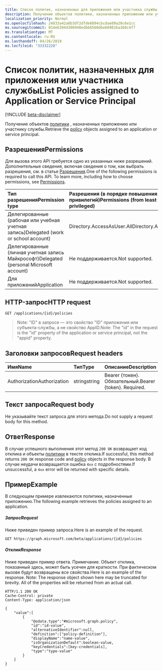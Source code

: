 ```yaml
---
title: Список политик, назначенных для приложения или участника службы
description: Получение объектов политики, назначенных приложению или участнику службы.
localization_priority: Normal
ms.openlocfilehash: 24833a42a8b3df2dfde6894cbcdae89a20c6e1cc
ms.sourcegitcommit: 014eb3944306948edbb6560dbe689816a168c4f7
ms.translationtype: MT
ms.contentlocale: ru-RU
ms.lasthandoff: 04/26/2019
ms.locfileid: "33332228"
---
```

# <a name="list-policies-assigned-to-application-or-service-principal"></a><span data-ttu-id="90a15-103">Список политик, назначенных для приложения или участника службы</span><span class="sxs-lookup"><span data-stu-id="90a15-103">List Policies assigned to Application or Service Principal</span></span>

[!INCLUDE [beta-disclaimer](../../includes/beta-disclaimer.md)]

<span data-ttu-id="90a15-104">Получение объектов [политики](../resources/policy.md) , назначенных приложению или участнику службы.</span><span class="sxs-lookup"><span data-stu-id="90a15-104">Retrieve the [policy](../resources/policy.md) objects assigned to an application or service principal.</span></span>

## <a name="permissions"></a><span data-ttu-id="90a15-105">Разрешения</span><span class="sxs-lookup"><span data-stu-id="90a15-105">Permissions</span></span>
<span data-ttu-id="90a15-p101">Для вызова этого API требуется одно из указанных ниже разрешений. Дополнительные сведения, включая сведения о том, как выбрать разрешения, см. в статье [Разрешения](/graph/permissions-reference).</span><span class="sxs-lookup"><span data-stu-id="90a15-p101">One of the following permissions is required to call this API. To learn more, including how to choose permissions, see [Permissions](/graph/permissions-reference).</span></span>

|<span data-ttu-id="90a15-108">Тип разрешения</span><span class="sxs-lookup"><span data-stu-id="90a15-108">Permission type</span></span>      | <span data-ttu-id="90a15-109">Разрешения (в порядке повышения привилегий)</span><span class="sxs-lookup"><span data-stu-id="90a15-109">Permissions (from least to most privileged)</span></span>              |
|:--------------------|:---------------------------------------------------------|
|<span data-ttu-id="90a15-110">Делегированные (рабочая или учебная учетная запись)</span><span class="sxs-lookup"><span data-stu-id="90a15-110">Delegated (work or school account)</span></span> | <span data-ttu-id="90a15-111">Directory.AccessAsUser.All</span><span class="sxs-lookup"><span data-stu-id="90a15-111">Directory.AccessAsUser.All</span></span>    |
|<span data-ttu-id="90a15-112">Делегированные (личная учетная запись Майкрософт)</span><span class="sxs-lookup"><span data-stu-id="90a15-112">Delegated (personal Microsoft account)</span></span> | <span data-ttu-id="90a15-113">Не поддерживается.</span><span class="sxs-lookup"><span data-stu-id="90a15-113">Not supported.</span></span>    |
|<span data-ttu-id="90a15-114">Для приложений</span><span class="sxs-lookup"><span data-stu-id="90a15-114">Application</span></span> | <span data-ttu-id="90a15-115">Не поддерживается.</span><span class="sxs-lookup"><span data-stu-id="90a15-115">Not supported.</span></span> |

## <a name="http-request"></a><span data-ttu-id="90a15-116">HTTP-запрос</span><span class="sxs-lookup"><span data-stu-id="90a15-116">HTTP request</span></span>
<!-- { "blockType": "ignored" } -->
```http
GET /applications/{id}/policies
```

> <span data-ttu-id="90a15-117">Note: "ID" в запросе — это свойство "ID" приложения или субъекта-службы, а не свойство AppID.</span><span class="sxs-lookup"><span data-stu-id="90a15-117">Note: The "id" in the request is the "id" property of the application or service principal, not the "appid" property.</span></span>

## <a name="request-headers"></a><span data-ttu-id="90a15-118">Заголовки запросов</span><span class="sxs-lookup"><span data-stu-id="90a15-118">Request headers</span></span>
| <span data-ttu-id="90a15-119">Имя</span><span class="sxs-lookup"><span data-stu-id="90a15-119">Name</span></span>       | <span data-ttu-id="90a15-120">Тип</span><span class="sxs-lookup"><span data-stu-id="90a15-120">Type</span></span> | <span data-ttu-id="90a15-121">Описание</span><span class="sxs-lookup"><span data-stu-id="90a15-121">Description</span></span>|
|:---------------|:--------|:----------|
| <span data-ttu-id="90a15-122">Authorization</span><span class="sxs-lookup"><span data-stu-id="90a15-122">Authorization</span></span>  | <span data-ttu-id="90a15-123">string</span><span class="sxs-lookup"><span data-stu-id="90a15-123">string</span></span>  | <span data-ttu-id="90a15-p102">Bearer {токен}. Обязательный.</span><span class="sxs-lookup"><span data-stu-id="90a15-p102">Bearer {token}. Required.</span></span> |

## <a name="request-body"></a><span data-ttu-id="90a15-126">Текст запроса</span><span class="sxs-lookup"><span data-stu-id="90a15-126">Request body</span></span>
<span data-ttu-id="90a15-127">Не указывайте текст запроса для этого метода.</span><span class="sxs-lookup"><span data-stu-id="90a15-127">Do not supply a request body for this method.</span></span>

## <a name="response"></a><span data-ttu-id="90a15-128">Ответ</span><span class="sxs-lookup"><span data-stu-id="90a15-128">Response</span></span>

<span data-ttu-id="90a15-129">В случае успешного выполнения этот метод `200 OK` возвращает код отклика и объекты [политики](../resources/policy.md) в тексте отклика.</span><span class="sxs-lookup"><span data-stu-id="90a15-129">If successful, this method returns `200 OK` response code and [policy](../resources/policy.md) objects in the response body.</span></span> <span data-ttu-id="90a15-130">В случае неудачи возвращается ошибка `4xx` с подробностями.</span><span class="sxs-lookup"><span data-stu-id="90a15-130">If unsuccessful, a `4xx` error will be returned with specific details.</span></span>

## <a name="example"></a><span data-ttu-id="90a15-131">Пример</span><span class="sxs-lookup"><span data-stu-id="90a15-131">Example</span></span>
<span data-ttu-id="90a15-132">В следующем примере извлекаются политики, назначенные приложению.</span><span class="sxs-lookup"><span data-stu-id="90a15-132">The following example retrieves the policies assigned to an application.</span></span>

##### <a name="request"></a><span data-ttu-id="90a15-133">Запрос</span><span class="sxs-lookup"><span data-stu-id="90a15-133">Request</span></span>
<span data-ttu-id="90a15-134">Ниже приведен пример запроса.</span><span class="sxs-lookup"><span data-stu-id="90a15-134">Here is an example of the request.</span></span>

```http
GET https://graph.microsoft.com/beta/applications/{id}/policies
```

##### <a name="response"></a><span data-ttu-id="90a15-135">Отклик</span><span class="sxs-lookup"><span data-stu-id="90a15-135">Response</span></span>
<span data-ttu-id="90a15-p104">Ниже приведен пример ответа. Примечание. Объект отклика, показанный здесь, может быть усечен для краткости. При фактическом вызове будут возвращены все свойства.</span><span class="sxs-lookup"><span data-stu-id="90a15-p104">Here is an example of the response. Note: The response object shown here may be truncated for brevity. All of the properties will be returned from an actual call.</span></span>

```http
HTTP/1.1 200 OK
Cache-Control: private
Content-Type: application/json

{
    "value":[
        {
            "@odata.type":"#microsoft.graph.policy",
            "id":"id-value",
            "alternativeIdentifier":null,
            "definition":["policy-definition"],
            "displayName":"name-value",
            "isOrganizationDefault":boolean-value,
            "keyCredentials":[key-credentials],
            "type":"type-value"
        }
    ]
}
```
